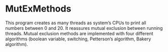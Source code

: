 # MutExMethods
This program creates as many threads as system’s CPUs to print all numbers between 0 and 20. It reassures mutual exclusion between running threads. Mutual exclusion methods are implemented with four different algorithms (boolean variable, switching, Petterson’s algorithm, Bakery algorithm). 
